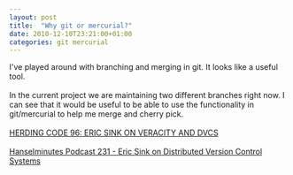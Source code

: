 ```yaml
---
layout: post
title:  "Why git or mercurial?"
date: 2010-12-10T23:21:00+01:00
categories: git mercurial
---
```


I've played around with branching and merging in git. It looks like a useful tool. <br><br>
In the current project we are maintaining two different branches right now. I can see that it would be useful to be able to use the functionality in git/mercurial to help me merge and cherry pick.<br><br><a href="http://herdingcode.com/?p=288">HERDING CODE 96: ERIC SINK ON VERACITY AND DVCS</a><br><br><a href="http://www.hanselman.com/blog/HanselminutesPodcast231EricSinkOnDistributedVersionControlSystems.aspx">Hanselminutes Podcast 231 - Eric Sink on Distributed Version Control Systems</a>
<div style="clear: both;"></div>